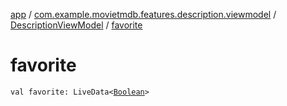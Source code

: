 [app](../../index.md) / [com.example.movietmdb.features.description.viewmodel](../index.md) / [DescriptionViewModel](index.md) / [favorite](./favorite.md)

# favorite

`val favorite: LiveData<`[`Boolean`](https://kotlinlang.org/api/latest/jvm/stdlib/kotlin/-boolean/index.html)`>`
